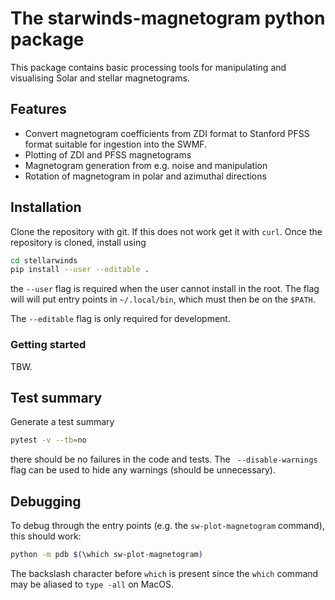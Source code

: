 # The starwinds-magnetogram python package
This package contains basic processing tools for manipulating and visualising Solar and stellar magnetograms.

## Features
* Convert magnetogram coefficients from ZDI format to Stanford PFSS format suitable for ingestion into the SWMF.
* Plotting of ZDI and PFSS magnetograms
* Magnetogram generation from e.g. noise and manipulation
* Rotation of magnetogram in polar and azimuthal directions

## Installation
Clone the repository with git. If this does not work get it with `curl`.
Once the repository is cloned, install using
```bash
cd stellarwinds
pip install --user --editable .
```
the `--user` flag is required when the user cannot install in the root. The flag will will put entry points in `~/.local/bin`, which must then be on the `$PATH`.

The `--editable` flag is only required for development. 

### Getting started
TBW.

## Test summary
Generate a test summary 
```bash
pytest -v --tb=no
```
there should be no failures in the code and tests. 
The ` --disable-warnings` flag can be used to hide any warnings (should be unnecessary).

## Debugging
To debug through the entry points (e.g. the `sw-plot-magnetogram` command), this should work:
```bash
python -m pdb $(\which sw-plot-magnetogram)
```
The backslash character before `which` is present since the `which` command may be aliased to `type -all` on MacOS. 
